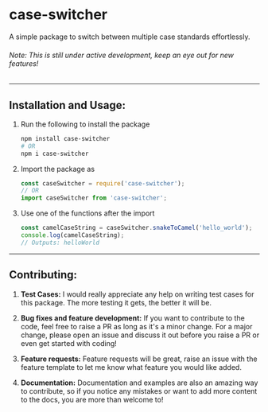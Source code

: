 # case-switcher
A simple package to switch between multiple case standards effortlessly.

######  Note: This is still under active development, keep an eye out for new features!

---

## Installation and Usage:
1. Run the following to install the package
    ```sh
    npm install case-switcher
    # OR
    npm i case-switcher
    ```
2. Import the package as
    ```js
    const caseSwitcher = require('case-switcher');
    // OR
    import caseSwitcher from 'case-switcher';
    ```
3. Use one of the functions after the import
    ```js
    const camelCaseString = caseSwitcher.snakeToCamel('hello_world');
    console.log(camelCaseString);
    // Outputs: helloWorld
    ```

---

## Contributing:
1. **Test Cases:**
    I would really appreciate any help on writing test cases for this package. The more testing it gets, the better it will be.

2. **Bug fixes and feature development:**
    If you want to contribute to the code, feel free to raise a PR as long as it's a minor change. For a major change, please open an issue and discuss it out before you raise a PR or even get started with coding!

3. **Feature requests:**
    Feature requests will be great, raise an issue with the feature template to let me know what feature you would like added.

4. **Documentation:**
    Documentation and examples are also an amazing way to contribute, so if you notice any mistakes or want to add more content to the docs, you are more than welcome to!